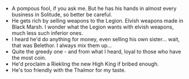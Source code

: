 - A pompous fool, if you ask me. But he has his hands in almost every business in Solitude, so better be careful.
- He gets rich by selling weapons to the Legion. Elvish weapons made in Black Marsh. I wonder what the Legion wants with elvish weapons, much less such inferior ones.
- I heard he'd do anything for money, even selling his own sister... wait, that was Belethor. I always mix them up... 
- Quite the greedy one - and from what I heard, loyal to those who have the most coin.
- He'd proclaim a Riekling the new High King if bribed enough.
- He's too friendly with the Thalmor for my taste.
